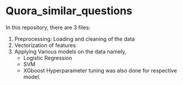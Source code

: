 # Quora_similar_questions
In this repository, there are 3 files:
1. Preprocessing: Loading and cleaning of the data
2. Vectorization of features
3. Applying Various models on the data namely,
      * Logistic Regression
      * SVM 
      * XGboost
  Hyperparameter tuning was also done for respective model.

